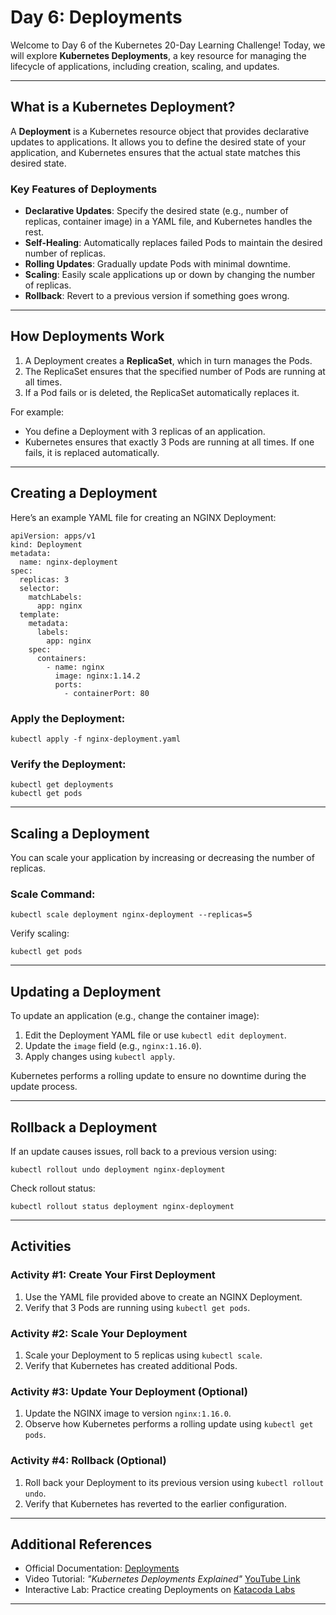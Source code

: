 
# Day 6: Deployments

Welcome to Day 6 of the Kubernetes 20-Day Learning Challenge! Today, we will explore **Kubernetes Deployments**, a key resource for managing the lifecycle of applications, including creation, scaling, and updates.

---

## **What is a Kubernetes Deployment?**

A **Deployment** is a Kubernetes resource object that provides declarative updates to applications. It allows you to define the desired state of your application, and Kubernetes ensures that the actual state matches this desired state.

### **Key Features of Deployments**
- **Declarative Updates**: Specify the desired state (e.g., number of replicas, container image) in a YAML file, and Kubernetes handles the rest.
- **Self-Healing**: Automatically replaces failed Pods to maintain the desired number of replicas.
- **Rolling Updates**: Gradually update Pods with minimal downtime.
- **Scaling**: Easily scale applications up or down by changing the number of replicas.
- **Rollback**: Revert to a previous version if something goes wrong.

---

## **How Deployments Work**

1. A Deployment creates a **ReplicaSet**, which in turn manages the Pods.
2. The ReplicaSet ensures that the specified number of Pods are running at all times.
3. If a Pod fails or is deleted, the ReplicaSet automatically replaces it.

For example:
- You define a Deployment with 3 replicas of an application.
- Kubernetes ensures that exactly 3 Pods are running at all times. If one fails, it is replaced automatically.

---

## **Creating a Deployment**

Here’s an example YAML file for creating an NGINX Deployment:

```
apiVersion: apps/v1
kind: Deployment
metadata:
  name: nginx-deployment
spec:
  replicas: 3
  selector:
    matchLabels:
      app: nginx
  template:
    metadata:
      labels:
        app: nginx
    spec:
      containers:
        - name: nginx
          image: nginx:1.14.2
          ports:
            - containerPort: 80
```

### Apply the Deployment:

```
kubectl apply -f nginx-deployment.yaml
```

### Verify the Deployment:

```
kubectl get deployments
kubectl get pods
```

---

## **Scaling a Deployment**

You can scale your application by increasing or decreasing the number of replicas.

### Scale Command:

```
kubectl scale deployment nginx-deployment --replicas=5
```

Verify scaling:

```
kubectl get pods
```

---

## **Updating a Deployment**

To update an application (e.g., change the container image):
1. Edit the Deployment YAML file or use `kubectl edit deployment`.
2. Update the `image` field (e.g., `nginx:1.16.0`).
3. Apply changes using `kubectl apply`.

Kubernetes performs a rolling update to ensure no downtime during the update process.

---

## **Rollback a Deployment**

If an update causes issues, roll back to a previous version using:

```
kubectl rollout undo deployment nginx-deployment
```

Check rollout status:

```
kubectl rollout status deployment nginx-deployment
```

---

## **Activities**

### Activity #1: Create Your First Deployment
1. Use the YAML file provided above to create an NGINX Deployment.
2. Verify that 3 Pods are running using `kubectl get pods`.

### Activity #2: Scale Your Deployment
1. Scale your Deployment to 5 replicas using `kubectl scale`.
2. Verify that Kubernetes has created additional Pods.

### Activity #3: Update Your Deployment (Optional)
1. Update the NGINX image to version `nginx:1.16.0`.
2. Observe how Kubernetes performs a rolling update using `kubectl get pods`.

### Activity #4: Rollback (Optional)
1. Roll back your Deployment to its previous version using `kubectl rollout undo`.
2. Verify that Kubernetes has reverted to the earlier configuration.

---

## **Additional References**

- Official Documentation: [Deployments](https://kubernetes.io/docs/concepts/workloads/controllers/deployment/)
- Video Tutorial: *"Kubernetes Deployments Explained"* [YouTube Link](https://www.youtube.com/watch?v=JfJY4fDq8Bc)
- Interactive Lab: Practice creating Deployments on [Katacoda Labs](https://www.katacoda.com/courses/kubernetes)

---
